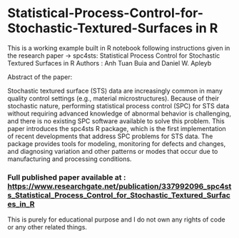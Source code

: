 # Statistical-Process-Control-for-Stochastic-Textured-Surfaces in R
This is a working example built in R notebook following instructions given in the research paper -> spc4sts: Statistical Process Control for Stochastic Textured Surfaces in R
Authors : Anh Tuan Buia and Daniel W. Apleyb

Abstract of the paper:

Stochastic textured surface (STS) data are increasingly common in many quality control settings (e.g., material microstructures). Because of their stochastic nature, performing statistical process control (SPC) for STS data without requiring advanced knowledge of abnormal behavior is challenging, and there is no existing SPC software available to solve this problem. This paper introduces the spc4sts R package, which is the first implementation of recent developments that address SPC problems for STS data. The package provides tools for modeling, monitoring for defects and changes, and diagnosing variation and other patterns or modes that occur due to manufacturing and processing conditions.


### Full published paper available at : https://www.researchgate.net/publication/337992096_spc4sts_Statistical_Process_Control_for_Stochastic_Textured_Surfaces_in_R

This is purely for educational purpose and I do not own any rights of code or any other related things.
